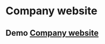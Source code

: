 # Company website

## Demo [Company website](https://mahmoud-abuyoussef.github.io/Company_Website/)

